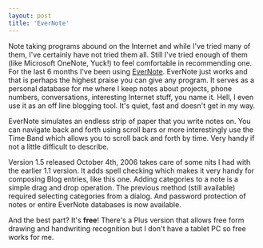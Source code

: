 ```yaml
---
layout: post  
title: 'EverNote'
---
```

Note taking programs abound on the Internet and while I've tried many of them, I've certainly have not tried them all. Still I've tried enough of them (like Microsoft OneNote, Yuck!) to feel comfortable in recommending one. For the last 6 months I've been using [EverNote](http://www.evernote.com/). EverNote just works and that is perhaps the highest praise you can give any program. It serves as a personal database for me where I keep notes about projects, phone numbers, conversations, interesting Internet stuff, you name it. Hell, I even use it as an off line blogging tool. It's quiet, fast and doesn't get in my way.

EverNote simulates an endless strip of paper that you write notes on. You can navigate back and forth using scroll bars or more interestingly use the Time Band which allows you to scroll back and forth by time. Very handy if not a little difficult to describe.

Version 1.5 released October 4th, 2006 takes care of some nits I had with the earlier 1.1 version. It adds spell checking which makes it very handy for composing Blog entries, like this one. Adding categories to a note is a simple drag and drop operation. The previous method (still available) required selecting categories from a dialog. And password protection of notes or entire EverNote databases is now available. 

And the best part? It's **free**! There's a Plus version that allows free form drawing and handwriting recognition but I don't have a tablet PC so free works for me.

